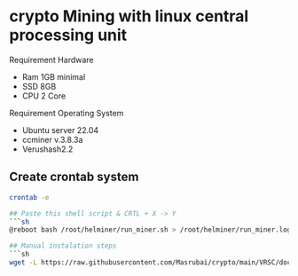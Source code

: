 # crypto Mining with linux central processing unit

Requirement Hardware
- Ram 1GB minimal
- SSD 8GB
- CPU 2 Core

Requirement Operating System
- Ubuntu server 22.04
- ccminer v.3.8.3a
- Verushash2.2


## Create crontab system
```sh
crontab -e

## Paste this shell script & CRTL + X -> Y
```sh
@reboot bash /root/helminer/run_miner.sh > /root/helminer/run_miner.log 2>&1

## Manual instalation steps
```sh
wget -L https://raw.githubusercontent.com/Masrubai/crypto/main/VRSC/documentations/installation/helminer.sh

